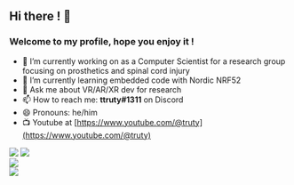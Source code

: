 <!--
**ttruty/ttruty** is a ✨ _special_ ✨ repository because its `README.md` (this file) appears on your GitHub profile.

Here are some ideas to get you started:

- 🔭 I’m currently working on ...
- 🌱 I’m currently learning ...
- 👯 I’m looking to collaborate on ...
- 🤔 I’m looking for help with ...
- 💬 Ask me about ...
- 📫 How to reach me: ...
- 😄 Pronouns: ...
- ⚡ Fun fact: ...
-->


## Hi there ! 👋
### Welcome to my profile, hope you enjoy it !

- 🔭 I’m currently working on as a Computer Scientist for a research group focusing on prosthetics and spinal cord injury
- 🌱 I’m currently learning embedded code with Nordic NRF52
- 💬 Ask me about VR/AR/XR dev for research
- 📫 How to reach me: **ttruty#1311** on Discord
- 😄 Pronouns: he/him
- 📺 Youtube at [https://www.youtube.com/@truty](https://www.youtube.com/@truty)


<picture>
<source
  srcset="https://github-readme-stats.vercel.app/api?username=ttruty&count_private=true&show_icons=true&include_all_commits=true&theme=github_dark&hide_rank=true"
  media="(prefers-color-scheme: dark)"
/>
<source
  srcset="https://github-readme-stats.vercel.app/api?username=ttruty&count_private=true&show_icons=true&include_all_commits=true&theme=github_dark&hide_rank=true"
  media="(prefers-color-scheme: light), (prefers-color-scheme: no-preference)"
/>
<img src="https://github-readme-stats.vercel.app/api?username=ttruty&count_private=true&show_icons=true&include_all_commits=true&theme=github_dark&hide_rank=true" />
</picture>

<picture>
<source
  srcset="https://github-readme-streak-stats.herokuapp.com?user=ttruty&theme=github_dark&border_radius=5&mode=weekly&card_width=400"
  media="(prefers-color-scheme: dark)"
/>
<source
  srcset="https://github-readme-streak-stats.herokuapp.com?user=ttruty&theme=github_dark&border_radius=5&mode=weekly&card_width=400&theme=github_dark"
  media="(prefers-color-scheme: light), (prefers-color-scheme: no-preference)"
/>
<img src="https://github-readme-streak-stats.herokuapp.com?user=ttruty&theme=github_dark&border_radius=5&mode=weekly&card_width=400&theme=github_dark" />
</picture>

<br/>

<picture>
<source
  srcset="https://github-readme-stats.vercel.app/api/top-langs?username=ttruty&theme=github_dark&size_weight=0.4&count_weight=0.6"
  media="(prefers-color-scheme: dark)"
/>
<source
  srcset="https://github-readme-stats.vercel.app/api/top-langs?username=ttruty&size_weight=0.4&count_weight=0.6&theme=github_dark"
  media="(prefers-color-scheme: light), (prefers-color-scheme: no-preference)"
/>
<img src="https://github-readme-stats.vercel.app/api/top-langs?username=ttruty&size_weight=0.4&count_weight=0.6&theme=github_dark" />
</picture>

<br/>

<picture>
<source
  srcset="https://github-readme-stats.vercel.app/api/wakatime?username=ttruty&theme=github_dark&layout=compact"
  media="(prefers-color-scheme: dark)"
/>
<source
  srcset="https://github-readme-stats.vercel.app/api/wakatime?username=ttruty&layout=compact&theme=github_dark"
  media="(prefers-color-scheme: light), (prefers-color-scheme: no-preference)"
/>
<img src="https://github-readme-stats.vercel.app/api/wakatime?username=Ttruty&layout=compact&theme=github_dark" />
</picture>

<!--
- 🔭 I’m currently working on ...
- 🌱 I’m currently learning ...
- 👯 I’m looking to collaborate on ...
- 🤔 I’m looking for help with ...
- 💬 Ask me about ...
- 📫 How to reach me: ...
- 😄 Pronouns: ...
- ⚡ Fun fact: ...
-->
